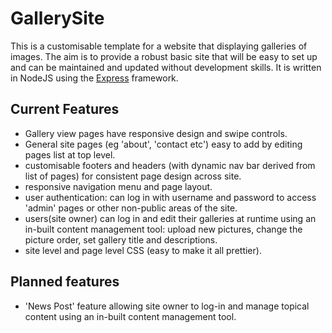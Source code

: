 # GallerySite
This is a customisable template for a website that displaying galleries of images. The aim is to provide a robust basic site that will be easy to set up and can be maintained and updated without development skills. 
It is written in NodeJS using the [Express](https://expressjs.com/) framework. 
## Current Features
 - Gallery view pages have responsive design and swipe controls.
 - General site pages (eg 'about', 'contact etc') easy to add by editing pages list at top level.
 - customisable footers and headers (with dynamic nav bar derived from list of pages) for consistent page design across site.
 - responsive navigation menu and page layout.
 - user authentication: can log in with username and password to access 'admin' pages or other non-public areas of the site.
 - users(site owner) can log in and edit their galleries at runtime using an in-built content management tool: upload new pictures, change the picture order, set gallery title and descriptions. 
 - site level and page level CSS (easy to make it all prettier). 
## Planned features 
 - 'News Post' feature allowing site owner to log-in and manage topical content using an in-built content management tool.
